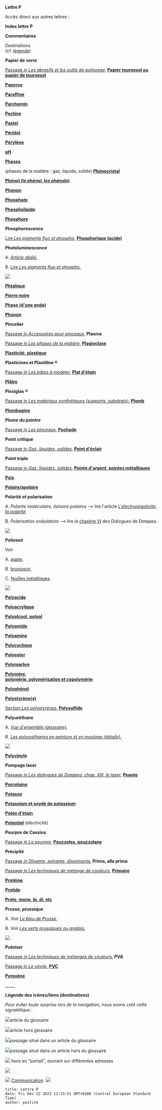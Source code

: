 **Lettre P**

Accès direct aux autres lettres :

**Index lettre P**

**Commentaires**

Destinations  
(cf. [légende](p.html#legendeicones))



**Papier de verre**

[Passage _in Les abrasifs et les outils de polissage._](abrasifs.html#silices)
**[Papier tournesol ou papier de tournesol](papiertournesol.html)**[](papiertournesol.html)

**[Papyrus](papyrus.html)**

**[Paraffine](paraffine.html)**

**[Parchemin](parchemin.html)**

**[Pectine](mucilage.html)**

**[Pastel](pastel.html)**

**[Péridot](peridot.html)**

**[Pérylène](perylene.html)**

**[pH](ph.html)**

**[Phases](gazliquidessolides.html)**

(phases de la matière : gaz, liquide, solide)
**[Phénocristal](phenocristal.html)**

**[Phénol (le phénol, les phénols)](phenol.html)**

**[Phonon](chap13laser.html#phonon)**

**[Phosphate](phosphate.html)**

**[Phospholipide](phospholipide.html)**

**[Phosphore](phosphore.html)**

**Phosphorescence**

[Lire _Les pigments fluo et phospho._](phosphofluo.html)
**[Phosphorique (acide)](phosphoriqueacide.html)**

**Photoluminescence**

A. [_Article dédié._](photoluminescence.html)

B. [Lire _Les pigments fluo et phospho._](phosphofluo.html)

![](images/lienportail.gif)

**[Phtalique](phtalique.html)**

**[Pierre noire](pierrenoire.html)**

**[Phase (d'une onde)](onde.html#phase)**

**[Phonon](chap13laser.html#phonon)**

**Pincelier**

[Passage _in Accessoires pour pinceaux._](outilspinceaux.html#lesechoirapinceaux)
**Plasma**

[Passage _in Les phases de la matière._](gazliquidessolides.html#plasma)
**[Plagioclase](plagioclase.html)**

**[Plasticité, plastique](plastique.html)**

**Plasticines et Plastiline ®**

[Passage _in Les pâtes à modeler._](patesamodeler.html#plasticines)
**[Plat d'étain](platdetain.html)**

**[Plâtre](platre.html)**

**Plexiglas ®**

[Passage in _Les matériaux synthétiques (supports, substrats)._](plastiques.html#plexy)
**[Plomb](plomb.html)**

**[Plombagine](plombagine.html)**

**Plume du peintre**

[Passage in _Les pinceaux._](pinceaux.html#plumedupeintre)
**[Pochade](pochade.html)**

**Point critique**

[Passage in _Gaz, liquides, solides._](gazliquidessolides.html#schema)
**[Point d'éclair](pointdeclair.html)**

**Point triple**

[Passage in _Gaz, liquides, solides._](gazliquidessolides.html#schema)
**[Pointe d'argent, pointes métalliques](pointedargent.html)**

**[Poix](poix.html)**

**[Polaire/apolaire](polaireapolaire.html)**

**Polarité et polarisation**

A. _Polarité moléculaire, liaisons polaires_ --> lire l'article _[L'électronégativité, la polarité](electronega.html)_.

B. _Polarisation ondulatoire_ --> lire le [chapitre VI](chap06polaris.html) des Dialogues de Dotapea.

![](images/lienportail.gif)

**Polissoir**

Voir

A. [agate,](agate.html)

B. [brunissoir,](brunissoir.html)

C. [feuilles métalliques](feuillesmetalliques.html).

![](images/lienportail.gif)

**[Polyacide](polyacide.html)**

**[Polyacrylique](polyacrylique.html)**

**[Polyalcool](polyalcoolpolyol.html)[, polyol](polyalcoolpolyol.html)**

**[Polyamide](polyamide.html)**

**[Polyamine](polyamine.html)**

**[Polycyclique](polycyclique.html)**

**[Polyester](polyester.html)**

**[Polymarbre](courrierdeslecteurs2009c050.html)**

**[Polymère,  
polymérie, polymérisation et copolymérie](polymere.html)**

**[Polyphénol](polyphenol.html)**

**[Polystyrène(s)](polystyrenes.html)**

[Section _Les polystyrènes._](polystyrenes.html)
**[Polysulfide](polysulfide.html)**

**Polyuréthane**

A. _[Vue d'ensemble (glossaire).](polyurethanegloss.html)_

B. _[Les polyuréthanes en peinture et en moulage (détails).](polyurethanegloss.html)_

![](images/lienportail.gif)

**[Polyvinyle](polyvinyle.html)**

**Pompage laser**

[Passage _in Les dialogues de Dotapea, chap. XIII, le laser._](chap13laser.html#pompagelaser)
**[Popote](popote.html)**

**[Porcelaine](porcelaine.html)**

**[Potasse](potasse.html)**

**[Potassium et oxyde de potassium](potassium.html)**

**[Potée d'étain](poteedetain.html)**

**[Potentiel](chap25diffusionetatome.html#potentiel)** (électricité)

**Pourpre de Cassius**

[Passage _in La pourpre._](pourpre.html#cassius)
**[Pouzzoles, pouzzolane](pouzzoles.html)**

**Précipité**

[Passage _in Diluants, solvants, dissolvants._](diluantssolvants.html#precipite)
**Prima, alla prima**

[Passage _in Les techniques de mélange de couleurs._](techmelangecouleurs.html#travailallaprima)
**[Primaire](primaire.html)**

**[Protéine](proteine.html)**

**[Protide](protide.html)**

**[Proto, mono, bi, di, etc](protomonobidi.html)**

**Prusse, prussique**

A. Voir _[Le bleu de Prusse.](bleuschauds.html#lebleudeprusse)_

B. Voir _[Les verts prussiques ou anglais.](verts.html#vertsprussiquesouanglais)_

![](images/lienportail.gif)

**Putoiser**

[Passage _in Les techniques de mélanges de couleurs._](techmelangecouleurs.html#putoiser)
**PVA**

[Passage _in Le vinyle._](vinyle.html#pva)
**[PVC](pvc.html)**

**[Pyroxène](pyroxene.html)**

\_\_\_\_\_

**Légende des icônes/liens (destinations)**

_Pour éviter toute surprise lors de la navigation, nous avons créé cette signalétique :_

![](images/lienpagegloss.gif)article du glossaire

![](images/lienarticle.gif)article hors glossaire

![](images/lienpassagegloss.gif)_passage_ situé dans un article du glossaire

![](images/lienpassagearticle.gif)_passage_ situé dans un article hors du glossaire

 ![](images/lienportail.gif) liens en "portail", ouvrant sur différentes adresses

 ![](images/transparent122x1.gif)

![](images/flechebas.gif) [Communication](http://www.artrealite.com/annonceurs.htm) 
![](https://cbonvin.fr/sites/regie.artrealite.com/visuels/campagne2.png)
```
title: Lettre P
date: Fri Dec 22 2023 12:23:51 GMT+0100 (Central European Standard Time)
author: postite
```
